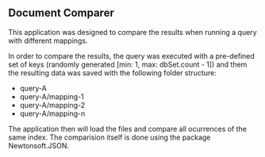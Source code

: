 ## Document Comparer

This application was designed to compare the results when running a query with different mappings.

In order to compare the results, the query was executed with a pre-defined set of keys (randomly generated [min: 1, max: dbSet.count - 1]) and them the resulting data was saved with the following folder structure: 

+ query-A
+ query-A/mapping-1
+ query-A/mapping-2
+ query-A/mapping-n

The application then will load the files and compare all ocurrences of the same index. The comparision itself is done using the package Newtonsoft.JSON.